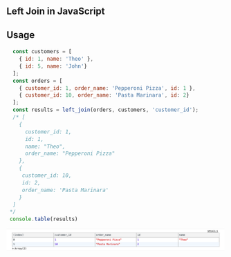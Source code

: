 ## Left Join in JavaScript

## Usage
```javascript
  const customers = [
    { id: 1, name: 'Theo' }, 
    { id: 5, name: 'John'}
  ];
  const orders = [
    { customer_id: 1, order_name: 'Pepperoni Pizza', id: 1 }, 
    { customer_id: 10, order_name: 'Pasta Marinara', id: 2}
  ];
  const results = left_join(orders, customers, 'customer_id');
  /* [
    {
      customer_id: 1,
      id: 1,
      name: "Theo",
      order_name: "Pepperoni Pizza"
    },
    {
     customer_id: 10,
     id: 2, 
     order_name: 'Pasta Marinara' 
    }
  ]
 */
 console.table(results)
```
![results via console.table](/Screen%20Shot%202018-07-22%20at%2011.51.02%20AM.png?raw=true)
